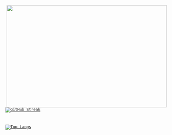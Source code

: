 <code><img align="right" src="![giphy](https://user-images.githubusercontent.com/68228757/156631742-852828e6-a7f7-4252-b9ae-af644e66416a.gif)" width="500" height="320" /></p>



[![GitHub Streak](https://github-readme-streak-stats.herokuapp.com?user=Herazur&theme=radical&date_format=M%20j%5B%2C%20Y%5D)](https://git.io/streak-stats)


[![Top Langs](https://github-readme-stats.vercel.app/api/top-langs/?username=Herazur)](https://github.com/anuraghazra/github-readme-stats)
